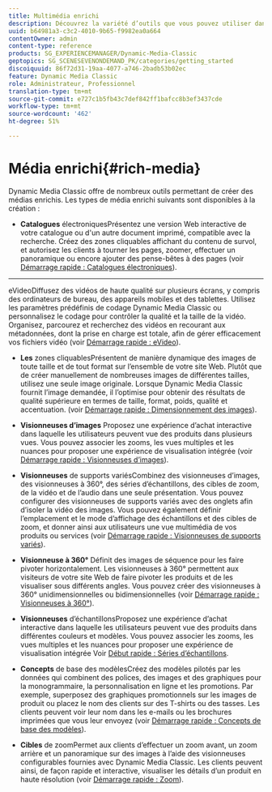```yaml
---
title: Multimédia enrichi
description: Découvrez la variété d’outils que vous pouvez utiliser dans Dynamic Media Classic pour créer des médias enrichis.
uuid: b64981a3-c3c2-4010-9b65-f9982ea0a664
contentOwner: admin
content-type: reference
products: SG_EXPERIENCEMANAGER/Dynamic-Media-Classic
geptopics: SG_SCENESEVENONDEMAND_PK/categories/getting_started
discoiquuid: 86f72d31-19aa-4077-a746-2badb53b02ec
feature: Dynamic Media Classic
role: Administrateur, Professionnel
translation-type: tm+mt
source-git-commit: e727c1b5fb43c7def842ff1bafcc8b3ef3437cde
workflow-type: tm+mt
source-wordcount: '462'
ht-degree: 51%

---
```



# Média enrichi{#rich-media}

Dynamic Media Classic offre de nombreux outils permettant de créer des médias enrichis. Les types de média enrichi suivants sont disponibles à la création :

* **Catalogues**
électroniquesPrésentez une version Web interactive de votre catalogue ou d&#39;un autre document imprimé, compatible avec la recherche. Créez des zones cliquables affichant du contenu de survol, et autorisez les clients à tourner les pages, zoomer, effectuer un panoramique ou encore ajouter des pense-bêtes à des pages (voir [Démarrage rapide : Catalogues électroniques](/help/quick-start-ecatalog.md)).

* ****
eVideoDiffusez des vidéos de haute qualité sur plusieurs écrans, y compris des ordinateurs de bureau, des appareils mobiles et des tablettes. Utilisez les paramètres prédéfinis de codage Dynamic Media Classic ou personnalisez le codage pour contrôler la qualité et la taille de la vidéo. Organisez, parcourez et recherchez des vidéos en recourant aux métadonnées, dont la prise en charge est totale, afin de gérer efficacement vos fichiers vidéo (voir [Démarrage rapide : eVideo](/help/quick-start-video.md)).

* **Les**
zones cliquablesPrésentent de manière dynamique des images de toute taille et de tout format sur l’ensemble de votre site Web. Plutôt que de créer manuellement de nombreuses images de différentes tailles, utilisez une seule image originale. Lorsque Dynamic Media Classic fournit l’image demandée, il l’optimise pour obtenir des résultats de qualité supérieure en termes de taille, format, poids, qualité et accentuation. (voir [Démarrage rapide : Dimensionnement des images](/help/quick-start-image-sizing.md)).

* **Visionneuses d’images**
Proposez une expérience d’achat interactive dans laquelle les utilisateurs peuvent vue des produits dans plusieurs vues. Vous pouvez associer les zooms, les vues multiples et les nuances pour proposer une expérience de visualisation intégrée (voir [Démarrage rapide : Visionneuses d’images](/help/quick-start-image-sets.md)).

* **Visionneuses**
de supports variésCombinez des visionneuses d’images, des visionneuses à 360°, des séries d’échantillons, des cibles de zoom, de la vidéo et de l’audio dans une seule présentation. Vous pouvez configurer des visionneuses de supports variés avec des onglets afin d’isoler la vidéo des images. Vous pouvez également définir l’emplacement et le mode d’affichage des échantillons et des cibles de zoom, et donner ainsi aux utilisateurs une vue multimédia de vos produits ou services (voir [Démarrage rapide : Visionneuses de supports variés](/help/quick-start-mixed-media-sets.md)).

* **Visionneuse à 360°**
Définit des images de séquence pour les faire pivoter horizontalement. Les visionneuses à 360° permettent aux visiteurs de votre site Web de faire pivoter les produits et de les visualiser sous différents angles. Vous pouvez créer des visionneuses à 360° unidimensionnelles ou bidimensionnelles (voir [Démarrage rapide : Visionneuses à 360°](/help/quick-start-spin-sets.md)).

* **Visionneuses**
d’échantillonsProposez une expérience d’achat interactive dans laquelle les utilisateurs peuvent vue des produits dans différentes couleurs et modèles. Vous pouvez associer les zooms, les vues multiples et les nuances pour proposer une expérience de visualisation intégrée Voir [Début rapide : Séries d’échantillons](/help/quick-start-swatch-sets.md).

* **Concepts**
de base des modèlesCréez des modèles pilotés par les données qui combinent des polices, des images et des graphiques pour la monogrammaire, la personnalisation en ligne et les promotions. Par exemple, superposez des graphiques promotionnels sur les images de produit ou placez le nom des clients sur des T-shirts ou des tasses. Les clients peuvent voir leur nom dans les e-mails ou les brochures imprimées que vous leur envoyez (voir [Démarrage rapide : Concepts de base des modèles](/help/quick-start-template-basics.md)).

* **Cibles**
de zoomPermet aux clients d’effectuer un zoom avant, un zoom arrière et un panoramique sur des images à l’aide des visionneuses configurables fournies avec Dynamic Media Classic. Les clients peuvent ainsi, de façon rapide et interactive, visualiser les détails d’un produit en haute résolution (voir [Démarrage rapide : Zoom](/help/quick-start-zoom.md)).
